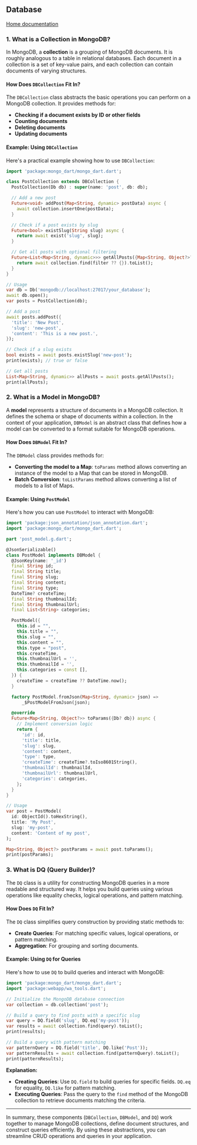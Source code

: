 ## Database
[Home documentation](docs/README.md)
### **1. What is a Collection in MongoDB?**

In MongoDB, a **collection** is a grouping of MongoDB documents. It is roughly analogous to a table in relational databases. Each document in a collection is a set of key-value pairs, and each collection can contain documents of varying structures.

#### **How Does `DBCollection` Fit In?**

The `DBCollection` class abstracts the basic operations you can perform on a MongoDB collection. It provides methods for:
- **Checking if a document exists by ID or other fields**
- **Counting documents**
- **Deleting documents**
- **Updating documents**

#### **Example: Using `DBCollection`**

Here's a practical example showing how to use `DBCollection`:

```dart
import 'package:mongo_dart/mongo_dart.dart';

class PostCollection extends DBCollection {
  PostCollection(Db db) : super(name: 'post', db: db);

  // Add a new post
  Future<void> addPost(Map<String, dynamic> postData) async {
    await collection.insertOne(postData);
  }

  // Check if a post exists by slug
  Future<bool> existSlug(String slug) async {
    return await exist('slug', slug);
  }

  // Get all posts with optional filtering
  Future<List<Map<String, dynamic>>> getAllPosts({Map<String, Object?>? filter}) async {
    return await collection.find(filter ?? {}).toList();
  }
}

// Usage
var db = Db('mongodb://localhost:27017/your_database');
await db.open();
var posts = PostCollection(db);

// Add a post
await posts.addPost({
  'title': 'New Post',
  'slug': 'new-post',
  'content': 'This is a new post.',
});

// Check if a slug exists
bool exists = await posts.existSlug('new-post');
print(exists); // true or false

// Get all posts
List<Map<String, dynamic>> allPosts = await posts.getAllPosts();
print(allPosts);
```

### **2. What is a Model in MongoDB?**

A **model** represents a structure of documents in a MongoDB collection. It defines the schema or shape of documents within a collection. In the context of your application, `DBModel` is an abstract class that defines how a model can be converted to a format suitable for MongoDB operations.

#### **How Does `DBModel` Fit In?**

The `DBModel` class provides methods for:
- **Converting the model to a Map**: `toParams` method allows converting an instance of the model to a Map that can be stored in MongoDB.
- **Batch Conversion**: `toListParams` method allows converting a list of models to a list of Maps.

#### **Example: Using `PostModel`**

Here's how you can use `PostModel` to interact with MongoDB:

```dart
import 'package:json_annotation/json_annotation.dart';
import 'package:mongo_dart/mongo_dart.dart';

part 'post_model.g.dart';

@JsonSerializable()
class PostModel implements DBModel {
  @JsonKey(name: '_id')
  final String id;
  final String title;
  final String slug;
  final String content;
  final String type;
  DateTime? createTime;
  final String thumbnailId;
  final String thumbnailUrl;
  final List<String> categories;

  PostModel({
    this.id = "",
    this.title = "",
    this.slug = "",
    this.content = "",
    this.type = "post",
    this.createTime,
    this.thumbnailUrl = '',
    this.thumbnailId = '',
    this.categories = const [],
  }) {
    createTime = createTime ?? DateTime.now();
  }

  factory PostModel.fromJson(Map<String, dynamic> json) =>
      _$PostModelFromJson(json);

  @override
  Future<Map<String, Object?>> toParams({Db? db}) async {
    // Implement conversion logic
    return {
      'id': id,
      'title': title,
      'slug': slug,
      'content': content,
      'type': type,
      'createTime': createTime?.toIso8601String(),
      'thumbnailId': thumbnailId,
      'thumbnailUrl': thumbnailUrl,
      'categories': categories,
    };
  }
}

// Usage
var post = PostModel(
  id: ObjectId().toHexString(),
  title: 'My Post',
  slug: 'my-post',
  content: 'Content of my post',
);

Map<String, Object?> postParams = await post.toParams();
print(postParams);
```

### **3. What is DQ (Query Builder)?**

The `DQ` class is a utility for constructing MongoDB queries in a more readable and structured way. It helps you build queries using various operations like equality checks, logical operations, and pattern matching.

#### **How Does `DQ` Fit In?**

The `DQ` class simplifies query construction by providing static methods to:
- **Create Queries**: For matching specific values, logical operations, or pattern matching.
- **Aggregation**: For grouping and sorting documents.

#### **Example: Using `DQ` for Queries**

Here's how to use `DQ` to build queries and interact with MongoDB:

```dart
import 'package:mongo_dart/mongo_dart.dart';
import 'package:webapp/wa_tools.dart';

// Initialize the MongoDB database connection
var collection = db.collection('post');

// Build a query to find posts with a specific slug
var query = DQ.field('slug', DQ.eq('my-post'));
var results = await collection.find(query).toList();
print(results);

// Build a query with pattern matching
var patternQuery = DQ.field('title', DQ.like('Post'));
var patternResults = await collection.find(patternQuery).toList();
print(patternResults);
```

**Explanation:**
- **Creating Queries**: Use `DQ.field` to build queries for specific fields. `DQ.eq` for equality, `DQ.like` for pattern matching.
- **Executing Queries**: Pass the query to the `find` method of the MongoDB collection to retrieve documents matching the criteria.

---

In summary, these components (`DBCollection`, `DBModel`, and `DQ`) work together to manage MongoDB collections, define document structures, and construct queries efficiently. By using these abstractions, you can streamline CRUD operations and queries in your application.